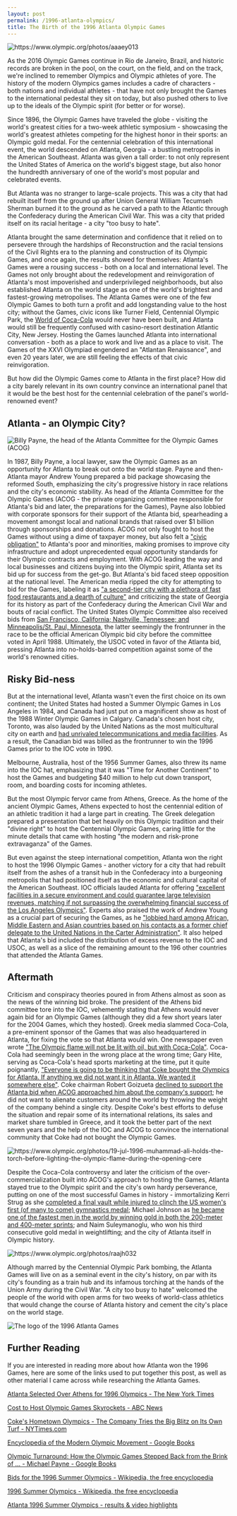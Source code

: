 ```yaml
---
layout: post
permalink: /1996-atlanta-olympics/
title: The Birth of the 1996 Atlanta Olympic Games
---
```


<img style="display:block;margin-left:auto;margin-right:auto;" src="{{ site.baseurl }}/assets/images/olympic-cauldron.jpg" alt="https://www.olympic.org/photos/aaaey013"/>

As the 2016 Olympic Games continue in Rio de Janeiro, Brazil, and historic records are broken in the pool, on the court, on the field, and on the track, we're inclined to remember Olympics and Olympic athletes of yore. The history of the modern Olympics games includes a cadre of characters - both nations and individual athletes - that have not only brought the Games to the international pedestal they sit on today, but also pushed others to live up to the ideals of the Olympic spirit (for better or for worse).

Since 1896, the Olympic Games have traveled the globe - visiting the world's greatest cities for a two-week athletic symposium - showcasing the world's greatest athletes competing for the highest honor in their sports: an Olympic gold medal. For the centennial celebration of this international event, the world descended on  Atlanta, Georgia - a bustling metropolis in the American Southeast. Atlanta was given a tall order: to not only represent the United States of America on the world's biggest stage, but also honor the hundredth anniversary of one of the world's most popular and celebrated events.

But Atlanta was no stranger to large-scale projects. This was a city that had rebuilt itself from the ground up after Union General William Tecumseh Sherman burned it to the ground as he carved a path to the Atlantic through the Confederacy during the American Civil War. This was a city that prided itself on its racial heritage - a city "too busy to hate".

Atlanta brought the same determination and confidence that it relied on to persevere through the hardships of Reconstruction and the racial tensions of the Civil Rights era to the planning and construction of its Olympic Games, and once again, the results showed for themselves: Atlanta's Games were a rousing success - both on a local and international level. The Games not only brought about the redevelopment and reinvigoration of Atlanta's most impoverished and underprivileged neighborhoods, but also established Atlanta on the world stage as one of the world's brightest and fastest-growing metropolises. The Atlanta Games were one of the few Olympic Games to both turn a profit and add longstanding value to the host city; without the Games, civic icons like Turner Field, Centennial Olympic Park, the [World of Coca-Cola](http://www.nytimes.com/1996/03/28/business/coke-s-hometown-olympics-the-company-tries-the-big-blitz-on-its-own-turf.html?pagewanted=all&src=pm) would never have been built, and Atlanta would still be frequently confused with casino-resort destination Atlantic City, New Jersey. Hosting the Games launched Atlanta into international conversation - both as a place to work and live and as a place to visit. The Games of the XXVI Olympiad engendered an "Atlantan Renaissance", and even 20 years later, we are still feeling the effects of that civic reinvigoration.

But how did the Olympic Games come to Atlanta in the first place? How did a city barely relevant in its own country convince an international panel that it would be the best host for the centennial celebration of the panel's world-renowned event?



## Atlanta - an Olympic City?


<img style="display:block;margin-left:auto;margin-right:auto;" src="{{ site.baseurl }}/assets/images/payne.jpg" alt="Billy Payne, the head of the Atlanta Committee for the Olympic Games (ACOG)"/>

 In 1987, Billy Payne, a local lawyer, saw the Olympic Games as an opportunity for Atlanta to break out onto the world stage. Payne and then-Atlanta mayor Andrew Young prepared a bid package showcasing the reformed South, emphasizing the city's progressive history in race relations and the city's economic stability. As head of the Atlanta Committee for the Olympic Games (ACOG - the private organizing committee responsible for Atlanta's bid and later, the preparations for the Games), Payne also lobbied with corporate sponsors for their support of the Atlanta bid, spearheading a movement amongst local and national brands that raised over $1 billion through sponsorships and donations. ACOG not only fought to host the Games without using a dime of taxpayer money, but also felt a ["civic obligation"](https://books.google.com/books?id=QmXi_-Jujj0C&lpg=PA236&dq=Atlanta%20Athens%20IOC%20bid&pg=PA238#v=onepage&q&f=false) to Atlanta's poor and minorities, making promises to improve city infrastructure and adopt unprecedented equal opportunity standards for their Olympic contracts and employment. With ACOG leading the way and local businesses and citizens buying into the Olympic spirit, Atlanta set its bid up for success from the get-go.
 
 But Atlanta's bid faced steep opposition at the national level. The American media ripped the city for attempting to bid for the Games, labeling it as ["a second-tier city with a plethora of fast food restaurants and a dearth of culture"](https://books.google.com/books?id=QmXi_-Jujj0C&lpg=PA236&dq=Atlanta%20Athens%20IOC%20bid&pg=PA236#v=onepage&q&f=false) and criticizing the state of Georgia for its history as part of the Confederacy during the American Civil War and bouts of racial conflict. The United States Olympic Committee also received bids from  [San Francisco, California; Nashville, Tennessee; and Minneapolis/St. Paul, Minnesota](http://www.nytimes.com/1988/03/29/sports/sports-people-cities-named.html), the latter seemingly the frontrunner in the race to be the official American Olympic bid city before the committee voted in April 1988. Ultimately, the USOC voted in favor of the Atlanta bid, pressing Atlanta into no-holds-barred competition against some of the world's renowned cities.
 

##  Risky Bid-ness
But at the international level, Atlanta wasn't even the first choice on its own continent; the United States had hosted a Summer Olympic Games in Los Angeles in 1984, and Canada had just put on a magnificent show as host of the 1988 Winter Olympic Games in Calgary. Canada's chosen host city, Toronto, was also lauded by the United Nations as the most multicultural city on earth and [had unrivaled telecommunications and media facilities](https://books.google.com/books?id=QmXi_-Jujj0C&lpg=PA236&dq=Atlanta%20Athens%20IOC%20bid&pg=PA235#v=onepage&q&f=false).   As a result, the Canadian bid was billed as the frontrunner to win the 1996 Games prior to the IOC vote in 1990.

Melbourne, Australia, host of the 1956 Summer Games, also threw its name into the IOC hat, emphasizing that it was "Time for Another Continent" to host the Games and budgeting $40 million to help cut down transport, room, and boarding costs for incoming athletes.

But the most Olympic fervor came from Athens, Greece. As the home of the ancient Olympic Games, Athens expected to host the centennial edition of an  athletic tradition it had a large part in creating. The Greek delegation prepared a presentation that bet heavily on this Olympic tradition and their "divine right" to host the Centennial Olympic Games, caring little for the minute details that came with hosting "the modern and risk-prone extravaganza" of the Games.  

But even against the steep international competition, Atlanta won the right to host the 1996 Olympic Games - another victory for a city that had rebuilt itself from the ashes of a transit hub in the Confederacy into a burgeoning metropolis that had positioned itself as the economic and cultural capital of the American Southeast. IOC officials lauded Atlanta for offering ["excellent facilities in a secure environment and could guarantee large television revenues, matching if not surpassing the overwhelming financial success of the Los Angeles Olympics"](http://www.nytimes.com/1990/09/19/sports/atlanta-selected-over-athens-for-1996-olympics.html?sec=&spon=&pagewanted=2&pagewanted=print#). Experts also praised the work of Andrew Young as a crucial part of securing the Games, as he ["lobbied hard among African, Middle Eastern and Asian countries based on his contacts as a former chief delegate to the United Nations in the Carter Administration"](http://www.nytimes.com/1990/09/19/sports/atlanta-selected-over-athens-for-1996-olympics.html?sec=&spon=&pagewanted=2&pagewanted=print#). It also helped that Atlanta's bid included the distribution of excess revenue to the IOC and USOC, as well as a slice of the remaining amount to the 196 other countries that attended the Atlanta Games.

## Aftermath
Criticism and conspiracy theories poured in from Athens almost as soon as the news of the winning bid broke. The president of the Athens bid committee tore into the IOC, vehemently stating that Athens would never again bid for an Olympic Games (although they did a few short years later for the 2004 Games, which they hosted). Greek media slammed Coca-Cola, a pre-eminent sponsor of the Games that was also headquartered in Atlanta, for fixing the vote so that Atlanta would win. One newspaper even wrote ["The Olympic flame will not be lit with oil, but with Coca-Cola"](https://books.google.com/books?id=QmXi_-Jujj0C&lpg=PA236&dq=Atlanta%20Athens%20IOC%20bid&pg=PA236#v=onepage&q&f=false). Coca-Cola had seemingly been in the wrong place at the wrong time; Gary Hite, serving as Coca-Cola's head sports marketing at the time, put it quite poignantly, ["Everyone is going to be thinking that Coke bought the Olympics for Atlanta. If anything we did not want it in Atlanta. We wanted it somewhere else"](https://books.google.com/books?id=vqtLnCWHDX0C&lpg=PA91&pg=PA91#v=onepage&q&f=false). Coke chairman Robert Goizueta [declined to support the Atlanta bid when ACOG approached him about the company's support](https://books.google.com/books?id=vqtLnCWHDX0C&lpg=PA91&pg=PA91#v=onepage&q&f=false); he did not want to alienate customers around the world by throwing the weight of the company behind a single city. Despite Coke's best efforts to defuse the situation and repair some of its international relations, its sales and market share tumbled in Greece, and it took the better part of the next seven years and the help of the IOC and ACOG to convince the international community that Coke had not bought the Olympic Games.

<img style="display:block;margin-left:auto;margin-right:auto;" src="{{ site.baseurl }}/assets/images/m-ali-opening-ceremony.jpg" alt="https://www.olympic.org/photos/19-jul-1996-muhammad-ali-holds-the-torch-before-lighting-the-olympic-flame-during-the-opening-cere"/>

Despite the Coca-Cola controversy and later the criticism of the over-commercialization built into ACOG's approach to hosting the Games, Atlanta stayed true to the Olympic spirit and the city's own hardy perseverance, putting on one of the most successful Games in history - immortalizing Kerri Strug as she [completed a final vault while injured to clinch the US women's first (of many to come) gymnastics medal](http://www.espn.com/espn/espn25/story?page=moments/51); Michael Johnson as [he became one of the fastest men in the world by winning gold in both the 200-meter and 400-meter sprints](https://www.youtube.com/watch?v=JQ9cBQANjiw); and Naim Suleymanoglu, who won his third consecutive gold medal in weightlifting; and the city of Atlanta itself in Olympic history.

<img style="display:block;margin-left:auto;margin-right:auto;" src="{{ site.baseurl }}/assets/images/johnson.jpg" alt="https://www.olympic.org/photos/raajh032"/>

Although marred by the Centennial Olympic Park bombing, the Atlanta Games will live on as a seminal event in the city's history, on par with its city's founding as a train hub and its infamous torching at the hands of the Union Army during the Civil War. "A city too busy to hate" welcomed the people of the world with open arms for two weeks of world-class athletics that would change the course of Atlanta history and cement the city's place on the world stage.

<img style="display:block;margin-left:auto;margin-right:auto;height=200px;" src="{{ site.baseurl }}/assets/images/olympic-torch.png" alt="The logo of the 1996 Atlanta Games"/>

## Further Reading
If you are interested in reading more about how Atlanta won the 1996 Games, here are some of the links used to put together this post, as well as other material I came across while researching the Atlanta Games.

[Atlanta Selected Over Athens for 1996 Olympics - The New York Times](http://www.nytimes.com/1990/09/19/sports/atlanta-selected-over-athens-for-1996-olympics.html?sec=&spon=&pagewanted=2&pagewanted=print#)

[Cost to Host Olympic Games Skyrockets - ABC News](http://abcnews.go.com/US/story?id=95650&page=1)

[Coke's Hometown Olympics - The Company Tries the Big Blitz on Its Own Turf - NYTimes.com](http://www.nytimes.com/1996/03/28/business/coke-s-hometown-olympics-the-company-tries-the-big-blitz-on-its-own-turf.html?pagewanted=all&src=pm)

[Encyclopedia of the Modern Olympic Movement - Google Books](https://books.google.com/books?id=QmXi_-Jujj0C&lpg=PA236&dq=Atlanta%20Athens%20IOC%20bid&pg=PA235#v=onepage&q&f=false)

[Olympic Turnaround: How the Olympic Games Stepped Back from the Brink of ... - Michael Payne - Google Books](https://books.google.com/books?id=vqtLnCWHDX0C&pg=PA91#v=onepage&q&f=false)

[Bids for the 1996 Summer Olympics - Wikipedia, the free encyclopedia](https://en.wikipedia.org/wiki/Bids_for_the_1996_Summer_Olympics#cite_note-NewYorkTimes88-1)

[1996 Summer Olympics - Wikipedia, the free encyclopedia](https://en.wikipedia.org/wiki/1996_Summer_Olympics)

[Atlanta 1996 Summer Olympics - results & video highlights](https://www.olympic.org/Atlanta-1996)
